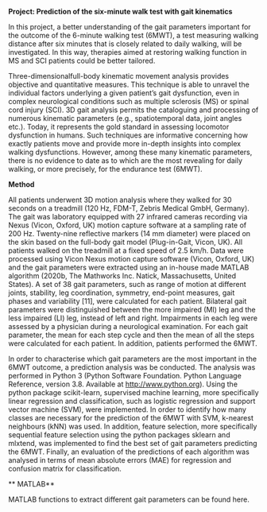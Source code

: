 **Project: Prediction of the six-minute walk test with gait kinematics**

In this project, a better understanding of the gait parameters important for the outcome of the 6-minute walking test (6MWT), a test measuring walking distance after six minutes that is closely related to daily walking, will be investigated. In this way, therapies aimed at restoring walking function in MS and SCI patients could be better tailored.

Three-dimensionalfull-body kinematic movement analysis provides objective and quantitative measures. This technique is able to unravel the individual factors underlying a given patient’s gait dysfunction, even in complex neurological conditions such as multiple sclerosis (MS) or spinal cord injury (SCI). 3D gait analysis permits the cataloguing and processing of numerous kinematic parameters (e.g., spatiotemporal data, joint angles etc.). Today, it represents the gold standard in assessing locomotor dysfunction in humans. Such techniques are informative concerning how exactly patients move and provide more in-depth insights into complex walking dysfunctions. However, among these many kinematic parameters, there is no evidence to date as to which are the most revealing for daily walking, or more precisely, for the endurance test (6MWT).

**Method**

All patients underwent 3D motion analysis where they walked for 30 seconds on a treadmill (120 Hz, FDM-T, Zebris Medical GmbH, Germany). The gait was laboratory equipped with 27 infrared cameras recording via Nexus (Vicon, Oxford, UK) motion capture software at a sampling rate of 200 Hz. Twenty-nine reflective markers (14 mm diameter) were placed on the skin based on the full-body gait model (Plug-in-Gait, Vicon, UK). All patients walked on the treadmill at a fixed speed of 2.5 km/h. Data were processed using Vicon Nexus motion capture software (Vicon, Oxford, UK) and the gait parameters were extracted using an in-house made MATLAB algorithm (2020b, The Mathworks Inc. Natick, Massachusetts, United States). A set of 38 gait parameters, such as range of motion at different joints, stability, leg coordination, symmetry, end-point measures, gait phases and variability [11], were calculated for each patient. Bilateral gait parameters were distinguished between the more impaired (MI) leg and the less impaired (LI) leg, instead of left and right. Impairments in each leg were assessed by a physician during a neurological examination. For each gait parameter, the mean for each step cycle and then the mean of all the steps were calculated for each patient. In addition, patients performed the 6MWT.

In order to characterise which gait parameters are the most important in the 6MWT outcome, a prediction analysis was be conducted. The analysis was performed in Python 3 (Python Software Foundation. Python Language Reference, version 3.8. Available at http://www.python.org). Using the python package scikit-learn, supervised machine learning, more specifically linear regression and classification, such as logistic regression and support vector machine (SVM), were implemented. In order to identify how many classes are necessary for the prediction of the 6MWT with SVM, k-nearest neighbours (kNN) was used. In addition, feature selection, more specifically sequential feature selection using the python packages sklearn and mlxtend, was implemented to find the best set of gait parameters predicting the 6MWT. Finally, an evaluation of the predictions of each algorithm was analysed in terms of mean absolute errors (MAE) for regression and confusion matrix for classification.

** MATLAB**

MATLAB functions to extract different gait parameters can be found here.
